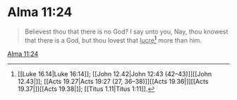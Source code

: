 # Alma 11:24

> Believest thou that there is no God? I say unto you, Nay, thou knowest that there is a God, but thou lovest that <u>lucre</u>[^a] more than him.

[Alma 11:24](https://www.churchofjesuschrist.org/study/scriptures/bofm/alma/11?lang=eng&id=p24#p24)


[^a]: [[Luke 16.14|Luke 16:14]]; [[John 12.42|John 12:43 (42–43)]][[John 12.43|]]; [[Acts 19.27|Acts 19:27 (27, 36–38)]][[Acts 19.36|]][[Acts 19.37|]][[Acts 19.38|]]; [[Titus 1.11|Titus 1:11]].  
